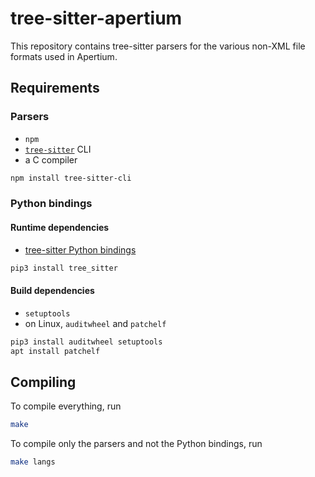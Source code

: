 # tree-sitter-apertium

This repository contains tree-sitter parsers for the various non-XML file formats used in Apertium.

## Requirements

### Parsers

* `npm`
* [`tree-sitter`](https://github.com/tree-sitter/tree-sitter) CLI
* a C compiler

```bash
npm install tree-sitter-cli
```

### Python bindings

#### Runtime dependencies

* [tree-sitter Python bindings](https://github.com/tree-sitter/py-tree-sitter)

```bash
pip3 install tree_sitter
```

#### Build dependencies

* `setuptools`
* on Linux, `auditwheel` and `patchelf`

```bash
pip3 install auditwheel setuptools
apt install patchelf
```

## Compiling

To compile everything, run

```bash
make
```

To compile only the parsers and not the Python bindings, run

```bash
make langs
```
